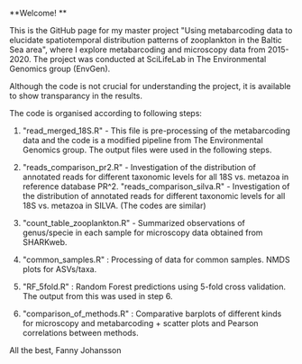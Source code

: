 **Welcome! **

This is the GitHub page for my master project "Using metabarcoding data to elucidate spatiotemporal distribution
patterns of zooplankton in the Baltic Sea area", where I explore metabarcoding and microscopy data from 2015-2020.
The project was conducted at SciLifeLab in The Environmental Genomics group (EnvGen). 

Although the code is not crucial for understanding the project, it is available to show transparancy in the results. 

The code is organised according to following steps:

1. "read_merged_18S.R" - This file is pre-processing of the metabarcoding data and the code is a modified pipeline from
   The Environmental Genomics group. The output files were used in the following steps. 

2. "reads_comparison_pr2.R" - Investigation of the distribution of annotated reads for different taxonomic levels for all 18S vs. metazoa in reference database PR^2.
   "reads_comparison_silva.R" - Investigation of the distribution of annotated reads for different taxonomic levels for all 18S vs. metazoa in SILVA.
   (The codes are similar)

3. "count_table_zooplankton.R" - Summarized observations of genus/specie in each sample for microscopy data obtained from SHARKweb. 

4. "common_samples.R" : Processing of data for common samples. NMDS plots for ASVs/taxa.

5. "RF_5fold.R" : Random Forest predictions using 5-fold cross validation. The output from this was used in step 6. 

6. "comparison_of_methods.R" : Comparative barplots of different kinds for microscopy and metabarcoding + scatter plots and Pearson correlations between methods. 


All the best,
Fanny Johansson
